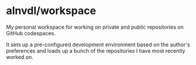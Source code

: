 # alnvdl/workspace

My personal workspace for working on private and public repositories on GitHub
codespaces.

It sets up a pre-configured development environment based on the author's
preferences and loads up a bunch of the repositories I have most recently
worked on.
